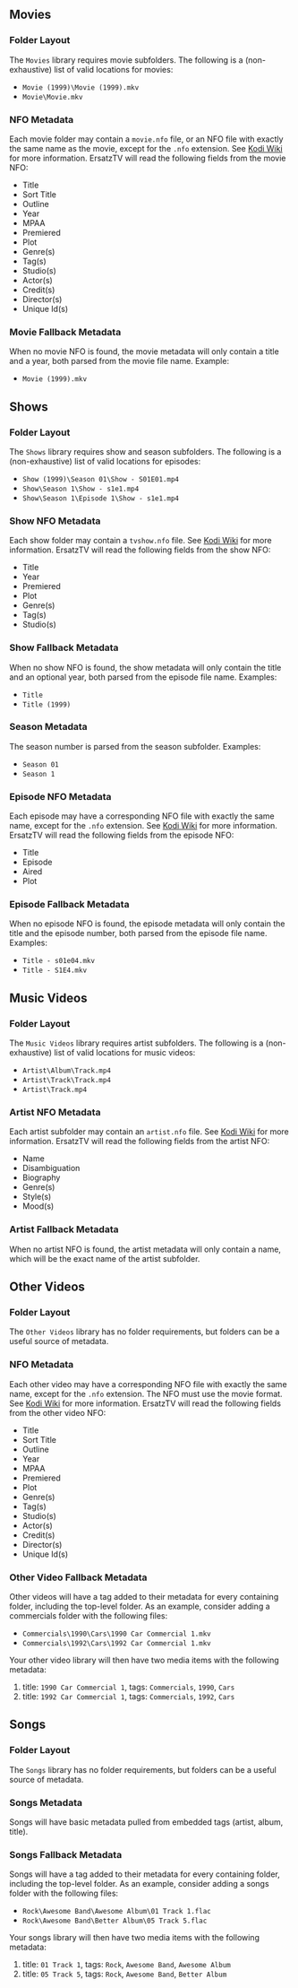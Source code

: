 ﻿## Movies

### Folder Layout

The `Movies` library requires movie subfolders. The following is a (non-exhaustive) list of valid locations for movies:

- `Movie (1999)\Movie (1999).mkv`
- `Movie\Movie.mkv`

### NFO Metadata

Each movie folder may contain a `movie.nfo` file, or an NFO file with exactly the same name as the movie, except for the `.nfo` extension. See [Kodi Wiki](https://kodi.wiki/view/NFO_files/Movies) for more information.
ErsatzTV will read the following fields from the movie NFO:

- Title
- Sort Title
- Outline
- Year
- MPAA
- Premiered
- Plot
- Genre(s)
- Tag(s)
- Studio(s)
- Actor(s)
- Credit(s)
- Director(s)
- Unique Id(s)

### Movie Fallback Metadata

When no movie NFO is found, the movie metadata will only contain a title and a year, both parsed from the movie file name. Example:

- `Movie (1999).mkv`

## Shows

### Folder Layout

The `Shows` library requires show and season subfolders. The following is a (non-exhaustive) list of valid locations for episodes:

- `Show (1999)\Season 01\Show - S01E01.mp4`
- `Show\Season 1\Show - s1e1.mp4`
- `Show\Season 1\Episode 1\Show - s1e1.mp4`

### Show NFO Metadata

Each show folder may contain a `tvshow.nfo` file. See [Kodi Wiki](https://kodi.wiki/view/NFO_files/TV_shows#TV_Show) for more information.
ErsatzTV will read the following fields from the show NFO:

- Title
- Year
- Premiered
- Plot
- Genre(s)
- Tag(s)
- Studio(s)

### Show Fallback Metadata

When no show NFO is found, the show metadata will only contain the title and an optional year, both parsed from the episode file name.
Examples:

- `Title`
- `Title (1999)`

### Season Metadata

The season number is parsed from the season subfolder.
Examples:

- `Season 01`
- `Season 1`

### Episode NFO Metadata

Each episode may have a corresponding NFO file with exactly the same name, except for the `.nfo` extension. See [Kodi Wiki](https://kodi.wiki/view/NFO_files/TV_shows#Episodes) for more information.
ErsatzTV will read the following fields from the episode NFO:

- Title
- Episode
- Aired
- Plot

### Episode Fallback Metadata

When no episode NFO is found, the episode metadata will only contain the title and the episode number, both parsed from the episode file name.
Examples:

- `Title - s01e04.mkv`
- `Title - S1E4.mkv`

## Music Videos

### Folder Layout

The `Music Videos` library requires artist subfolders. The following is a (non-exhaustive) list of valid locations for music videos:

- `Artist\Album\Track.mp4`
- `Artist\Track\Track.mp4`
- `Artist\Track.mp4`

### Artist NFO Metadata

Each artist subfolder may contain an `artist.nfo` file. See [Kodi Wiki](https://kodi.wiki/view/NFO_files/Music#Artists) for more information.
ErsatzTV will read the following fields from the artist NFO:

- Name
- Disambiguation
- Biography
- Genre(s)
- Style(s)
- Mood(s)

### Artist Fallback Metadata

When no artist NFO is found, the artist metadata will only contain a name, which will be the exact name of the artist subfolder.

## Other Videos

### Folder Layout

The `Other Videos` library has no folder requirements, but folders can be a useful source of metadata.

### NFO Metadata

Each other video may have a corresponding NFO file with exactly the same name, except for the `.nfo` extension. The NFO must use the movie format. See [Kodi Wiki](https://kodi.wiki/view/NFO_files/Movies) for more information.
ErsatzTV will read the following fields from the other video NFO:

- Title
- Sort Title
- Outline
- Year
- MPAA
- Premiered
- Plot
- Genre(s)
- Tag(s)
- Studio(s)
- Actor(s)
- Credit(s)
- Director(s)
- Unique Id(s)

### Other Video Fallback Metadata

Other videos will have a tag added to their metadata for every containing folder, including the top-level folder. As an example, consider adding a commercials folder with the following files:

- `Commercials\1990\Cars\1990 Car Commercial 1.mkv`
- `Commercials\1992\Cars\1992 Car Commercial 1.mkv`

Your other video library will then have two media items with the following metadata:

1. title: `1990 Car Commercial 1`, tags: `Commercials`, `1990`, `Cars`
2. title: `1992 Car Commercial 1`, tags: `Commercials`, `1992`, `Cars`

## Songs

### Folder Layout

The `Songs` library has no folder requirements, but folders can be a useful source of metadata.

### Songs Metadata

Songs will have basic metadata pulled from embedded tags (artist, album, title).

### Songs Fallback Metadata

Songs will have a tag added to their metadata for every containing folder, including the top-level folder. As an example, consider adding a songs folder with the following files:

- `Rock\Awesome Band\Awesome Album\01 Track 1.flac`
- `Rock\Awesome Band\Better Album\05 Track 5.flac`

Your songs library will then have two media items with the following metadata:

1. title: `01 Track 1`, tags: `Rock`, `Awesome Band`, `Awesome Album`
2. title: `05 Track 5`, tags: `Rock`, `Awesome Band`, `Better Album`